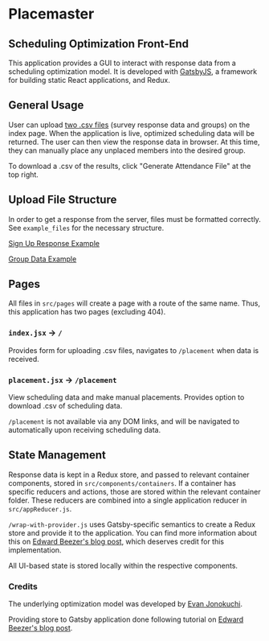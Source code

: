# Placemaster
## Scheduling Optimization Front-End
This application provides a GUI to interact with response data from a scheduling optimization model. It is developed with [GatsbyJS](https://www.gatsbyjs.org/), a framework for building static React applications, and Redux.

## General Usage
User can upload [two .csv files](/example_files/) (survey response data and groups) on the index page. When the application is live, optimized scheduling data will be returned. The user can then view the response data in browser. At this time, they can manually place any unplaced members into the desired group.

To download a .csv of the results, click "Generate Attendance File" at the top right.

## Upload File Structure
In order to get a response from the server, files must be formatted correctly. See `example_files` for the necessary structure.

[Sign Up Response Example](/example_files/SignUp_Response_Example.csv)

[Group Data Example](/example_files/Groups_Example.csv)

## Pages
All files in `src/pages` will create a page with a route of the same name.
Thus, this application has two pages (excluding 404).

### `index.jsx` -> `/`

Provides form for uploading .csv files, navigates to `/placement` when data is received.

### `placement.jsx` -> `/placement`

View scheduling data and make manual placements. Provides option to download .csv of scheduling data.

`/placement` is not available via any DOM links, and will be navigated to automatically upon receiving scheduling data.

## State Management
Response data is kept in a Redux store, and passed to relevant container components, stored in `src/components/containers`. If a container has specific reducers and actions, those are stored within the relevant container folder. These reducers are combined into a single application reducer in `src/appReducer.js`.

`/wrap-with-provider.js` uses Gatsby-specific semantics to create a Redux store and provide it to the application. You can find more information about this on [Edward Beezer's blog post](https://www.edwardbeazer.com/setting-up-redux-with-gatsbyjs-v2/), which deserves credit for this implementation.

All UI-based state is stored locally within the respective components.

### Credits
The underlying optimization model was developed by [Evan Jonokuchi](https://github.com/ejonokuchi).

Providing store to Gatsby application done following tutorial on [Edward Beezer's blog post](https://www.edwardbeazer.com/setting-up-redux-with-gatsbyjs-v2/).